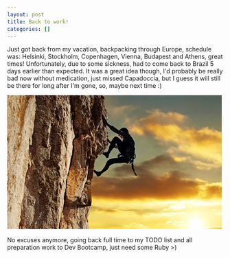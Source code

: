 ```yaml
---
layout: post
title: Back to work!
categories: []
---
```

Just got back from my vacation, backpacking through Europe, schedule was: Helsinki, Stockholm, Copenhagen, Vienna, Budapest and Athens, great times! Unfortunately, due to some sickness, had to come back to Brazil 5 days earlier than expected. It was a great idea though, I'd probably be really bad now without medication, just missed Capadoccia, but I guess it will still be there for long after I'm gone, so, maybe next time :)

![Back to work](/assets/images/back-to-work.jpg)

No excuses anymore, going back full time to my TODO list and all preparation work to Dev Bootcamp, just need some Ruby &gt;)
